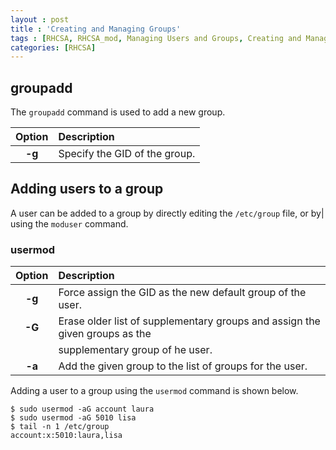 ```yaml
---
layout : post
title : 'Creating and Managing Groups'
tags : [RHCSA, RHCSA_mod, Managing Users and Groups, Creating and Managing Groups]
categories: [RHCSA]
---
```



## groupadd

The `groupadd` command is used to add a new group.

| **Option** | **Description**               |
| :--------: | :---------------------------- |
|   **-g**   | Specify the GID of the group. |

## Adding users to a group

A user can be added to a group by directly editing the `/etc/group`
file, or by| using the `moduser`
command.

### usermod

| **Option** | **Description**                                                             |
| :--------: | :-------------------------------------------------------------------------- |
|   **-g**   | Force assign the GID as the new default group of the user.                  |
|   **-G**   | Erase older list of supplementary groups and assign the given groups as the |
|            | supplementary group of he user.                                             |
|   **-a**   | Add the given group to the list of groups for the user.                     |

Adding a user to a group using the `usermod` command is shown below.

``` console
$ sudo usermod -aG account laura
$ sudo usermod -aG 5010 lisa
$ tail -n 1 /etc/group
account:x:5010:laura,lisa
```
